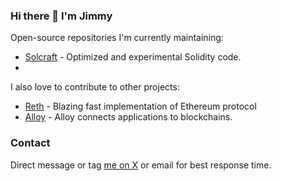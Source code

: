 ### Hi there 👋 I'm Jimmy

Open-source repositories I'm currently maintaining:

- [Solcraft](https://github.com/0xqd/solcraft) - Optimized and experimental Solidity code.
- 

I also love to contribute to other projects:

- [Reth](https://github.com/paradigmxyz/reth/pulls?q=is%3Apr+author%3A0xqd) - Blazing fast implementation of Ethereum protocol
- [Alloy](https://github.com/alloy-rs/alloy/pulls?q=is%3Apr+author%3A0xqd) - Alloy connects applications to blockchains.


### Contact

Direct message or tag [me on X](https://x.com/nXqd) or email for best response time.
